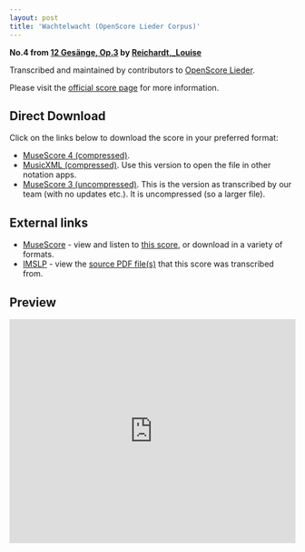 ```yaml
---
layout: post
title: 'Wachtelwacht (OpenScore Lieder Corpus)'
---
```


__No.4 from [12 Gesänge, Op.3](https://fourscoreandmore.org/openscore/lieder/Reichardt%2C_Louise/12_Ges%C3%A4nge%2C_Op.3/) by [Reichardt,_Louise](https://fourscoreandmore.org/openscore/lieder/Reichardt%2C_Louise)__

Transcribed and maintained by contributors to [OpenScore Lieder].

Please visit the [official score page] for more information.

[official score page]: https://musescore.com/openscore-lieder-corpus/scores/5001994
[OpenScore Lieder]: https://musescore.com/openscore-lieder-corpus

## Direct Download

Click on the links below to download the score in your preferred format:
- [MuseScore 4 (compressed)](https://fourscoreandmore.org/openscore/lieder/Reichardt%2C_Louise/12_Ges%C3%A4nge%2C_Op.3/04_Wachtelwacht.mscz).
- [MusicXML (compressed)](https://fourscoreandmore.org/openscore/lieder/Reichardt%2C_Louise/12_Ges%C3%A4nge%2C_Op.3/04_Wachtelwacht.mxl). Use this version to open the file in other notation apps.
- [MuseScore 3 (uncompressed)](https://raw.githubusercontent.com/OpenScore/Lieder/refs/heads/main/scores/Reichardt%2C_Louise/12_Ges%C3%A4nge%2C_Op.3/04_Wachtelwacht/lc5001994.mscx). This is the version as transcribed by our team (with no updates etc.). It is uncompressed (so a larger file).

## External links

- [MuseScore] - view and listen to [this score][MuseScore], or download in a variety of formats.
- [IMSLP] - view the [source PDF file(s)][IMSLP] that this score was transcribed from.

[MuseScore]: https://musescore.com/score/5001994
[IMSLP]: https://imslp.org/wiki/Special:ReverseLookup/511854

## Preview

<iframe width="100%" height="394" src="https://musescore.com/openscore-lieder-corpus/scores/5001994/embed" frameborder="0" allowfullscreen allow="autoplay; fullscreen"></iframe>
